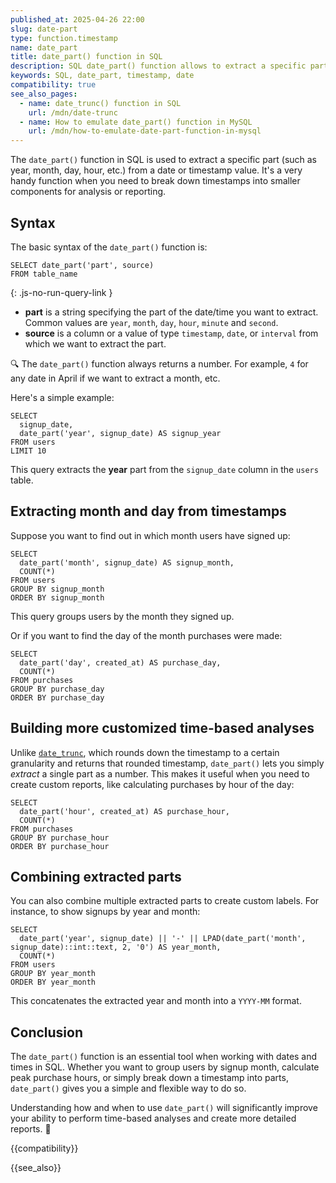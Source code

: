 ```yaml
---
published_at: 2025-04-26 22:00
slug: date-part
type: function.timestamp
name: date_part
title: date_part() function in SQL
description: SQL date_part() function allows to extract a specific part (year, month, day, hour, etc.) from a timestamp or date.
keywords: SQL, date_part, timestamp, date
compatibility: true
see_also_pages:
  - name: date_trunc() function in SQL
    url: /mdn/date-trunc
  - name: How to emulate date_part() function in MySQL
    url: /mdn/how-to-emulate-date-part-function-in-mysql
---
```


The `date_part()` function in SQL is used to extract a specific part (such as year, month, day, hour, etc.) from a date or timestamp value. It's a very handy function when you need to break down timestamps into smaller components for analysis or reporting.

## Syntax

The basic syntax of the `date_part()` function is:

~~~pgsql
SELECT date_part('part', source)
FROM table_name
~~~
{: .js-no-run-query-link }

- **part** is a string specifying the part of the date/time you want to extract. Common values are `year`, `month`, `day`, `hour`, `minute` and `second`.
- **source** is a column or a value of type `timestamp`, `date`, or `interval` from which we want to extract the part.

:mag: The `date_part()` function always returns a number. For example, `4` for any date in April if we want to extract a month, etc.

Here's a simple example:

~~~pgsql
SELECT
  signup_date,
  date_part('year', signup_date) AS signup_year
FROM users
LIMIT 10
~~~

This query extracts the **year** part from the `signup_date` column in the `users` table.

## Extracting month and day from timestamps

Suppose you want to find out in which month users have signed up:

~~~pgsql
SELECT
  date_part('month', signup_date) AS signup_month,
  COUNT(*)
FROM users
GROUP BY signup_month
ORDER BY signup_month
~~~

This query groups users by the month they signed up.

Or if you want to find the day of the month purchases were made:

~~~pgsql
SELECT
  date_part('day', created_at) AS purchase_day,
  COUNT(*)
FROM purchases
GROUP BY purchase_day
ORDER BY purchase_day
~~~

## Building more customized time-based analyses

Unlike [`date_trunc`](/mdn/date-trunc), which rounds down the timestamp to a certain granularity and returns that rounded timestamp, `date_part()` lets you simply *extract* a single part as a number. This makes it useful when you need to create custom reports, like calculating purchases by hour of the day:

~~~pgsql
SELECT
  date_part('hour', created_at) AS purchase_hour,
  COUNT(*)
FROM purchases
GROUP BY purchase_hour
ORDER BY purchase_hour
~~~

## Combining extracted parts

You can also combine multiple extracted parts to create custom labels. For instance, to show signups by year and month:

~~~pgsql
SELECT
  date_part('year', signup_date) || '-' || LPAD(date_part('month', signup_date)::int::text, 2, '0') AS year_month,
  COUNT(*)
FROM users
GROUP BY year_month
ORDER BY year_month
~~~

This concatenates the extracted year and month into a `YYYY-MM` format.

## Conclusion

The `date_part()` function is an essential tool when working with dates and times in SQL. Whether you want to group users by signup month, calculate peak purchase hours, or simply break down a timestamp into parts, `date_part()` gives you a simple and flexible way to do so.

Understanding how and when to use `date_part()` will significantly improve your ability to perform time-based analyses and create more detailed reports. :calendar:

{{compatibility}}

{{see_also}}
